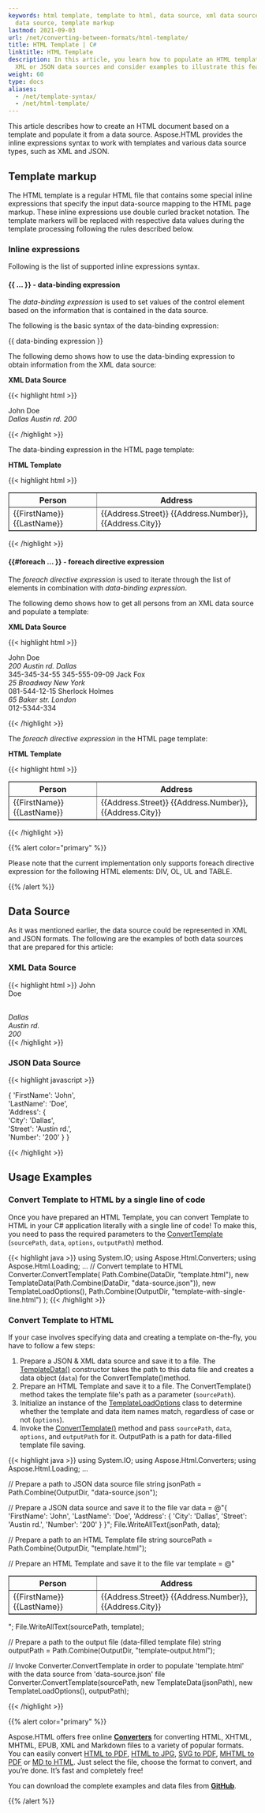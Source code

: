 ```yaml
---
keywords: html template, template to html, data source, xml data source, json
  data source, template markup
lastmod: 2021-09-03
url: /net/converting-between-formats/html-template/
title: HTML Template | C#
linktitle: HTML Template 
description: In this article, you learn how to populate an HTML template from
  XML or JSON data sources and consider examples to illustrate this feature.
weight: 60
type: docs
aliases:
  - /net/template-syntax/
  - /net/html-template/
---
```

This article describes how to create an HTML document based on a template and populate it from a data source. Aspose.HTML provides the inline expressions syntax to work with templates and various data source types, such as XML and JSON.

## **Template markup**

The HTML template is a regular HTML file that contains some special inline expressions that specify the input data-source mapping to the HTML page markup. These inline expressions use double curled bracket notation. The template markers will be replaced with respective data values during the template processing following the rules described below.

### **Inline expressions**

Following is the list of supported inline expressions syntax.

#### **{{ ... }} - data-binding expression**

The *data-binding expression* is used to set values of the control element based on the information that is contained in the data source. 

The following is the basic syntax of the data-binding expression:

{{ data-binding expression  }}

The following demo shows how to use the data-binding expression to obtain information from the XML data source:

**XML Data Source**

{{< highlight html >}}

<Data>
    <FirstName>John</FirstName>    
    <LastName>Doe</LastName>    
    <Address>    
        <City>Dallas</City>    
        <Street>Austin rd.</Street>    
        <Number>200</Number>    
    </Address>
</Data>

{{< /highlight >}}

The data-binding expression in the HTML page template:

**HTML Template**

{{< highlight html >}}

<table border=1>
    <tr>
        <th>Person</th>
        <th>Address</th>
    </tr>
    <tr>
        <td>{{FirstName}} {{LastName}}</td>
        <td>{{Address.Street}} {{Address.Number}}, {{Address.City}}</td>
    </tr>
</table>

{{< /highlight >}}

#### **{{#foreach ... }} - foreach directive expression**

The *foreach directive expression* is used to iterate through the list of elements in combination with *data-binding expression*.

The following demo shows how to get all persons from an XML data source and populate a template:

**XML Data Source**

{{< highlight html >}}

 <Data>
     <Persons>    
         <Person>    
             <FirstName>John</FirstName>    
 			<LastName>Doe</LastName>    
             <Address>    
                 <Number>200</Number>    
                 <Street>Austin rd.</Street>    
                 <City>Dallas</City>    
             </Address>    
             <Phone1>345-345-34-55</Phone1>    
             <Phone2>345-555-09-09</Phone2>    
         </Person>    
         <Person>    
             <FirstName>Jack</FirstName>    
             <LastName>Fox</LastName>    
             <Address>    
                 <Number>25</Number>    
                 <Street>Broadway</Street>    
                 <City>New York</City>    
             </Address>    
             <Phone1>081-544-12-15</Phone1>    
         </Person>    
         <Person>    
             <FirstName>Sherlock</FirstName>    
             <LastName>Holmes</LastName>    
             <Address>
                   <Number>65</Number>    
                   <Street>Baker str.</Street>    
                   <City>London</City>    
             </Address>    
             <Phone1>012-5344-334</Phone1>    
         </Person>    
     </Persons>
 </Data>

{{< /highlight >}}

The *foreach directive expression* in the HTML page template:

**HTML Template**

{{< highlight html >}}

 <table border=1 data_merge='{{#foreach Persons.Person}}'>
     <tr>    
         <th>Person</th>    
         <th>Address</th>    
     </tr>    
     <tr>    
         <td>{{FirstName}} {{LastName}}</td>    
         <td>{{Address.Street}} {{Address.Number}}, {{Address.City}}</td>    
     </tr>
 </table>
{{< /highlight >}}

{{% alert color="primary" %}} 

Please note that the current implementation only supports foreach directive expression for the following HTML elements: DIV, OL, UL and TABLE.

{{% /alert %}} 

## **Data Source**

As it was mentioned earlier, the data source could be represented in XML and JSON formats. The following are the examples of both data sources that are prepared for this article:

### **XML Data Source**

{{< highlight html >}}
 <Data>
     <FirstName>John</FirstName>\
     <LastName>Doe</LastName>\
     <Address>\
         <City>Dallas</City>\
         <Street>Austin rd.</Street>\
         <Number>200</Number>\
     </Address>
 </Data>
{{< /highlight >}}

### **JSON Data Source**

{{< highlight javascript >}}

 {
     'FirstName': 'John',\
     'LastName': 'Doe',\
     'Address': {\
         'City': 'Dallas',\
         'Street': 'Austin rd.',\
         'Number': '200'
     }
 }

{{< /highlight >}}

## **Usage Examples**

### **Convert Template to HTML by a single line of code**

Once you have prepared an HTML Template, you can convert Template to HTML in your C# application literally with a single line of code! To make this, you need to pass the required parameters to the  [ConvertTemplate](https://apireference.aspose.com/html/net/aspose.html.converters.converter/converttemplate/methods/9) (`sourcePath`, `data`, `options`, `outputPath`) method.

{{< highlight java >}}
using System.IO;
using Aspose.Html.Converters;
using Aspose.Html.Loading;
...
    // Convert template to HTML
    Converter.ConvertTemplate(
        Path.Combine(DataDir, "template.html"),
        new TemplateData(Path.Combine(DataDir, "data-source.json")),
        new TemplateLoadOptions(),
        Path.Combine(OutputDir, "template-with-single-line.html")
    );
{{< /highlight >}}

### **Convert Template to HTML**

If your case involves specifying data and creating a template on-the-fly, you have to follow a few steps:

1. Prepare a JSON & XML data source and save it to a file. The [TemplateData()](https://apireference.aspose.com/html/net/aspose.html.converters/templatedata/constructors/1) constructor takes the path to this data file and creates a data object (`data`) for the ConvertTemplate()method.
2. Prepare an HTML Template and save it to a file. The ConvertTemplate() method takes the template file's path as a parameter (`sourcePath`).
3. Initialize an instance of the [TemplateLoadOptions](https://apireference.aspose.com/html/net/aspose.html.loading/templateloadoptions) class to determine whether the template and data item names match, regardless of case or not (`options`).
4. Invoke the [ConvertTemplate()](https://apireference.aspose.com/html/net/aspose.html.converters.converter/converttemplate/methods/9) method and pass `sourcePath`, `data`, `options`, and `outputPath` for it. OutputPath is a path for data-filled template file saving. 

{{< highlight java >}}
using System.IO;
using Aspose.Html.Converters;
using Aspose.Html.Loading;
...

// Prepare a path to JSON data source file
string jsonPath = Path.Combine(OutputDir, "data-source.json");

// Prepare a JSON data source and save it to the file
var data = @"{
    'FirstName': 'John',
    'LastName': 'Doe',
    'Address': {
        'City': 'Dallas',
        'Street': 'Austin rd.',
        'Number': '200'
        }
    }";
File.WriteAllText(jsonPath, data);

// Prepare a path to an HTML Template file
string sourcePath = Path.Combine(OutputDir, "template.html");           

// Prepare an HTML Template and save it to the file
var template = @"
    <table border=1>
        <tr>
            <th>Person</th>
            <th>Address</th>
        </tr>
        <tr>
            <td>{{FirstName}} {{LastName}}</td>
            <td>{{Address.Street}} {{Address.Number}}, {{Address.City}}</td>
        </tr>
    </table>
    ";
File.WriteAllText(sourcePath, template);

// Prepare a path to the output file (data-filled template file)
string outputPath = Path.Combine(OutputDir, "template-output.html");

// Invoke Converter.ConvertTemplate in order to populate 'template.html' with the data source from 'data-source.json' file
Converter.ConvertTemplate(sourcePath, new TemplateData(jsonPath), new TemplateLoadOptions(), outputPath);

{{< /highlight >}}

{{% alert color="primary" %}} 

Aspose.HTML offers free online **[Converters](https://products.aspose.app/html/conversion)** for converting HTML, XHTML, MHTML, EPUB, XML and Markdown files to a variety of popular formats. You can easily convert [HTML to PDF](https://products.aspose.app/html/conversion/html-to-pdf), [HTML to JPG](https://products.aspose.app/html/conversion/html-to-jpg), [SVG to PDF](https://products.aspose.app/svg/conversion/svg-to-pdf), [MHTML to PDF](https://products.aspose.app/html/conversion/mhtml-to-pdf) or [MD to HTML](https://products.aspose.app/html/conversion/md-to-html). Just select the file, choose the format to convert, and you’re done. It’s fast and completely free!

You can download the complete examples and data files from **[GitHub](https://github.com/aspose-html/Aspose.HTML-Documentation/tree/main/content/tests-net)**.

{{% /alert %}}